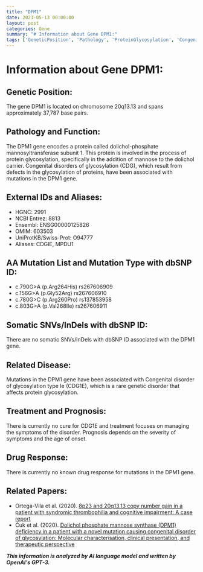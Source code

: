 ```yaml
---
title: "DPM1"
date: 2023-05-13 00:00:00
layout: post
categories: Gene
summary: "# Information about Gene DPM1:"
tags: ['GeneticPosition', 'Pathology', 'ProteinGlycosylation', 'CongenitalDisorders', 'CDG1E', 'Treatment', 'Prognosis', 'DPM1Gene']
---
```


# Information about Gene DPM1:

## Genetic Position:
The gene DPM1 is located on chromosome 20q13.13 and spans approximately 37,787 base pairs.

## Pathology and Function:
The DPM1 gene encodes a protein called dolichol-phosphate mannosyltransferase subunit 1. This protein is involved in the process of protein glycosylation, specifically in the addition of mannose to the dolichol carrier. Congenital disorders of glycosylation (CDG), which result from defects in the glycosylation of proteins, have been associated with mutations in the DPM1 gene.

## External IDs and Aliases:
- HGNC: 2991
- NCBI Entrez: 8813
- Ensembl: ENSG00000125826
- OMIM: 603503
- UniProtKB/Swiss-Prot: O94777
- Aliases: CDGIE, MPDU1 

## AA Mutation List and Mutation Type with dbSNP ID:
- c.790G>A (p.Arg264His) rs267606909
- c.156G>A (p.Gly52Arg) rs267606910
- c.780G>C (p.Arg260Pro) rs137853958
- c.803G>A (p.Val268Ile) rs267606911

## Somatic SNVs/InDels with dbSNP ID:
There are no somatic SNVs/InDels with dbSNP ID associated with the DPM1 gene.

## Related Disease:
Mutations in the DPM1 gene have been associated with Congenital disorder of glycosylation type Ie (CDG1E), which is a rare genetic disorder that affects protein glycosylation.

## Treatment and Prognosis:
There is currently no cure for CDG1E and treatment focuses on managing the symptoms of the disorder. Prognosis depends on the severity of symptoms and the age of onset.

## Drug Response:
There is currently no known drug response for mutations in the DPM1 gene.

## Related Papers:
- Ortega-Vila et al. (2020). [8p23 and 20q13.13 copy number gain in a patient with syndromic thrombophilia and cognitive impairment: A case report]([Click](https://doi.org/10.1016/j.gene.2020.145083).)
- Ćuk et al. (2020). [Dolichol phosphate mannose synthase (DPM1) deficiency in a patient with a novel mutation causing congenital disorder of glycosylation: Molecular characterisation, clinical presentation, and therapeutic perspective]([Click](https://doi.org/10.1016/j.ymgmr.2020.100766).)

**_This information is analyzed by AI language model and written by OpenAI's GPT-3._**